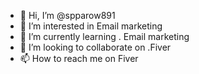- 👋 Hi, I’m @spparow891
- 👀 I’m interested in Email marketing
- 🌱 I’m currently learning . Email marketing
- 💞️ I’m looking to collaborate on .Fiver
- 📫 How to reach me on Fiver

<!---
spparow891/spparow891 is a ✨ special ✨ repository because its `README.md` (this file) appears on your GitHub profile.
You can click the Preview link to take a look at your changes.
--->
